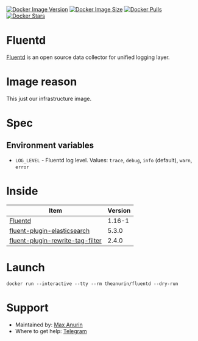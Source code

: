 [![Docker Image Version](https://img.shields.io/docker/v/theanurin/fluentd?sort=date&label=Version)](https://hub.docker.com/r/theanurin/fluentd/tags)
[![Docker Image Size](https://img.shields.io/docker/image-size/theanurin/fluentd?label=Image%20Size)](https://hub.docker.com/r/theanurin/fluentd/tags)
[![Docker Pulls](https://img.shields.io/docker/pulls/theanurin/fluentd?label=Pulls)](https://hub.docker.com/r/theanurin/fluentd)
[![Docker Stars](https://img.shields.io/docker/stars/theanurin/fluentd?label=Docker%20Stars)](https://hub.docker.com/r/theanurin/fluentd)

# Fluentd

[Fluentd](https://www.fluentd.org/) is an open source data collector for unified logging layer.

# Image reason

This just our infrastructure image.

# Spec

## Environment variables

* `LOG_LEVEL` - Fluentd log level. Values: `trace`, `debug`, `info` (default), `warn`, `error`

# Inside

| Item                                                                                            | Version  |
|-------------------------------------------------------------------------------------------------|----------|
| [Fluentd](https://www.fluentd.org/)                                                             | 1.16-1   |
| [fluent-plugin-elasticsearch](https://rubygems.org/gems/fluent-plugin-elasticsearch)            | 5.3.0    |
| [fluent-plugin-rewrite-tag-filter](https://rubygems.org/gems/fluent-plugin-rewrite-tag-filter)  | 2.4.0    |

# Launch

```shell
docker run --interactive --tty --rm theanurin/fluentd --dry-run
```


# Support

* Maintained by: [Max Anurin](https://anurin.name/)
* Where to get help: [Telegram](https://t.me/theanurin)
